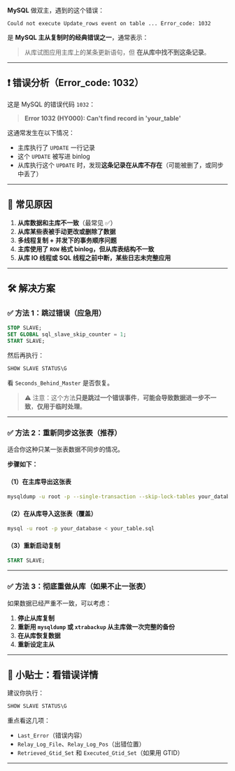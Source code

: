 **MySQL** 做双主，遇到的这个错误：

```
Could not execute Update_rows event on table ... Error_code: 1032
```

是 **MySQL 主从复制时的经典错误之一**，通常表示：

> 从库试图应用主库上的某条更新语句，但 **在从库中找不到这条记录**。

---

## ❗ 错误分析（Error_code: 1032）

这是 MySQL 的错误代码 `1032`：

> **Error 1032 (HY000): Can't find record in 'your_table'**

这通常发生在以下情况：

- 主库执行了 `UPDATE` 一行记录
- 这个 `UPDATE` 被写进 binlog
- 从库执行这个 `UPDATE` 时，发现**这条记录在从库不存在**（可能被删了，或同步中丢了）

---

## 🧩 常见原因

1. **从库数据和主库不一致**（最常见 ✅）
2. **从库某些表被手动更改或删除了数据**
3. **多线程复制 + 并发下的事务顺序问题**
4. **主库使用了 `ROW` 格式 binlog，但从库表结构不一致**
5. **从库 IO 线程或 SQL 线程之前中断，某些日志未完整应用**

---

## 🛠️ 解决方案

### ✅ 方法 1：跳过错误（应急用）

```sql
STOP SLAVE;
SET GLOBAL sql_slave_skip_counter = 1;
START SLAVE;
```

然后再执行：
```sql
SHOW SLAVE STATUS\G
```
看 `Seconds_Behind_Master` 是否恢复。

> ⚠️ 注意：这个方法**只是跳过一个错误事件**，**可能会导致数据进一步不一致**，**仅用于临时处理**。

---

### ✅ 方法 2：重新同步这张表（推荐）

适合你这种只某一张表数据不同步的情况。

**步骤如下：**

#### （1）在主库导出这张表
```bash
mysqldump -u root -p --single-transaction --skip-lock-tables your_database your_table > your_table.sql
```

#### （2）在从库导入这张表（覆盖）
```bash
mysql -u root -p your_database < your_table.sql
```

#### （3）重新启动复制
```sql
START SLAVE;
```

---

### ✅ 方法 3：彻底重做从库（如果不止一张表）

如果数据已经严重不一致，可以考虑：

1. **停止从库复制**
2. **重新用 `mysqldump` 或 `xtrabackup` 从主库做一次完整的备份**
3. **在从库恢复数据**
4. **重新设定主从**

---

## 🔎 小贴士：看错误详情

建议你执行：
```sql
SHOW SLAVE STATUS\G
```

重点看这几项：

- `Last_Error`（错误内容）
- `Relay_Log_File`、`Relay_Log_Pos`（出错位置）
- `Retrieved_Gtid_Set` 和 `Executed_Gtid_Set`（如果用 GTID）

---